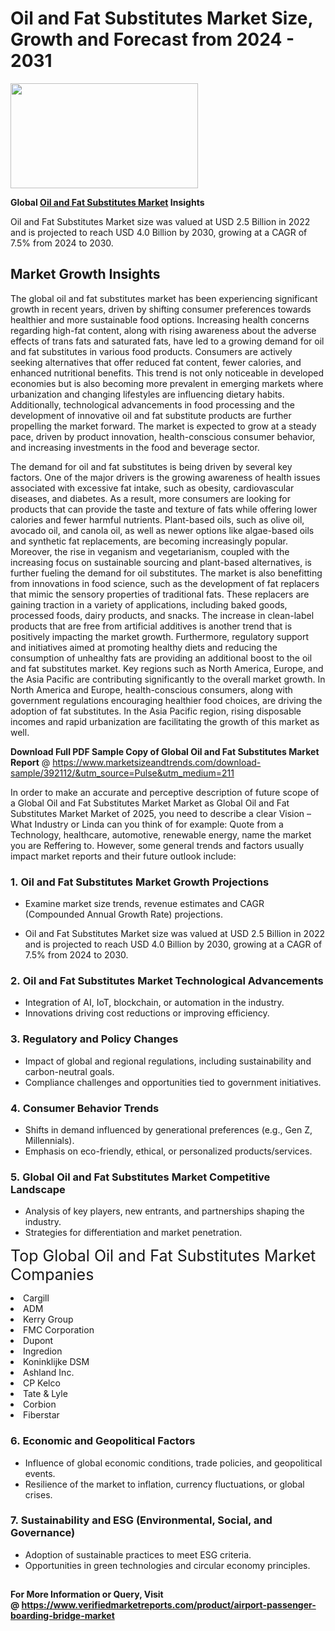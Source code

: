 <H1>Oil and Fat Substitutes Market Size, Growth and Forecast from 2024 - 2031</H1><img class="aligncenter size-medium wp-image-584254" src="https://thirdeyenews.in/wp-content/uploads/2024/09/Global-Market-Research-300x168.jpeg" alt="" width="300" height="168" /><p><strong>Global&nbsp;<a href="https://www.marketsizeandtrends.com/download-sample/392112/&amp;utm_source=Pulse&amp;utm_medium=211">Oil and Fat Substitutes Market</a> Insights</strong></p><p>Oil and Fat Substitutes Market size was valued at USD 2.5 Billion in 2022 and is projected to reach USD 4.0 Billion by 2030, growing at a CAGR of 7.5% from 2024 to 2030.</p><p><h2>Market Growth Insights</h2> <p>The global oil and fat substitutes market has been experiencing significant growth in recent years, driven by shifting consumer preferences towards healthier and more sustainable food options. Increasing health concerns regarding high-fat content, along with rising awareness about the adverse effects of trans fats and saturated fats, have led to a growing demand for oil and fat substitutes in various food products. Consumers are actively seeking alternatives that offer reduced fat content, fewer calories, and enhanced nutritional benefits. This trend is not only noticeable in developed economies but is also becoming more prevalent in emerging markets where urbanization and changing lifestyles are influencing dietary habits. Additionally, technological advancements in food processing and the development of innovative oil and fat substitute products are further propelling the market forward. The market is expected to grow at a steady pace, driven by product innovation, health-conscious consumer behavior, and increasing investments in the food and beverage sector. </p> <p>The demand for oil and fat substitutes is being driven by several key factors. One of the major drivers is the growing awareness of health issues associated with excessive fat intake, such as obesity, cardiovascular diseases, and diabetes. As a result, more consumers are looking for products that can provide the taste and texture of fats while offering lower calories and fewer harmful nutrients. Plant-based oils, such as olive oil, avocado oil, and canola oil, as well as newer options like algae-based oils and synthetic fat replacements, are becoming increasingly popular. Moreover, the rise in veganism and vegetarianism, coupled with the increasing focus on sustainable sourcing and plant-based alternatives, is further fueling the demand for oil substitutes. The market is also benefitting from innovations in food science, such as the development of fat replacers that mimic the sensory properties of traditional fats. These replacers are gaining traction in a variety of applications, including baked goods, processed foods, dairy products, and snacks. The increase in clean-label products that are free from artificial additives is another trend that is positively impacting the market growth. Furthermore, regulatory support and initiatives aimed at promoting healthy diets and reducing the consumption of unhealthy fats are providing an additional boost to the oil and fat substitutes market. Key regions such as North America, Europe, and the Asia Pacific are contributing significantly to the overall market growth. In North America and Europe, health-conscious consumers, along with government regulations encouraging healthier food choices, are driving the adoption of fat substitutes. In the Asia Pacific region, rising disposable incomes and rapid urbanization are facilitating the growth of this market as well. </p><p><span class=""><strong>Download Full PDF Sample Copy of Global Oil and Fat Substitutes Market Report</strong> @ <a href="https://www.marketsizeandtrends.com/download-sample/392112/&amp;utm_source=Pulse&amp;utm_medium=211" target="_blank">https://www.marketsizeandtrends.com/download-sample/392112/&amp;utm_source=Pulse&amp;utm_medium=211</a></span></p><p>In order to make an accurate and perceptive description of future scope of a Global&nbsp;Oil and Fat Substitutes Market Market as Global&nbsp;Oil and Fat Substitutes Market Market of 2025, you need to describe a clear Vision &ndash; What Industry or Linda can you think of for example: Quote from a Technology, healthcare, automotive, renewable energy, name the market you are Reffering to. However, some general trends and factors usually impact market reports and their future outlook include:</p><h3>1.&nbsp;<strong>Oil and Fat Substitutes Market Growth Projections</strong></h3><ul><li>Examine market size trends, revenue estimates and CAGR (Compounded Annual Growth Rate) projections.</li><li><p>Oil and Fat Substitutes Market size was valued at USD 2.5 Billion in 2022 and is projected to reach USD 4.0 Billion by 2030, growing at a CAGR of 7.5% from 2024 to 2030.</p></li></ul><h3>2.&nbsp;<strong>Oil and Fat Substitutes Market Technological Advancements</strong></h3><ul><li>Integration of AI, IoT, blockchain, or automation in the industry.</li><li>Innovations driving cost reductions or improving efficiency.</li></ul><h3>3.&nbsp;<strong>Regulatory and Policy Changes</strong></h3><ul><li>Impact of global and regional regulations, including sustainability and carbon-neutral goals.</li><li>Compliance challenges and opportunities tied to government initiatives.</li></ul><h3>4.&nbsp;<strong>Consumer Behavior Trends</strong></h3><ul><li>Shifts in demand influenced by generational preferences (e.g., Gen Z, Millennials).</li><li>Emphasis on eco-friendly, ethical, or personalized products/services.</li></ul><h3>5.&nbsp;<strong>Global Oil and Fat Substitutes Market Competitive Landscape</strong></h3><ul><li>Analysis of key players, new entrants, and partnerships shaping the industry.</li><li>Strategies for differentiation and market penetration.</li></ul><p data-pm-slice="1 1 []"><span style="color: inherit; font-family: inherit; font-size: 25px;">Top Global Oil and Fat Substitutes Market Companies</span></p><div class="" data-test-id=""><p><li>Cargill</li><li> ADM</li><li> Kerry Group</li><li> FMC Corporation</li><li> Dupont</li><li> Ingredion</li><li> Koninklijke DSM</li><li> Ashland Inc.</li><li> CP Kelco</li><li> Tate & Lyle</li><li> Corbion</li><li> Fiberstar</li></p></div><h3>6.&nbsp;<strong>Economic and Geopolitical Factors</strong></h3><ul><li>Influence of global economic conditions, trade policies, and geopolitical events.</li><li>Resilience of the market to inflation, currency fluctuations, or global crises.</li></ul><h3>7.&nbsp;<strong>Sustainability and ESG (Environmental, Social, and Governance)</strong></h3><ul><li>Adoption of sustainable practices to meet ESG criteria.</li><li>Opportunities in green technologies and circular economy principles.</li></ul><h2><strong style="font-size: 14px;">For More Information or Query, Visit @&nbsp;</strong><a style="background-color: #ffffff; font-size: 14px;" href="https://www.marketsizeandtrends.com/report/oil-and-fat-substitutes-market/" target="_blank">https://www.verifiedmarketreports.com/product/airport-passenger-boarding-bridge-market</a></h2>
